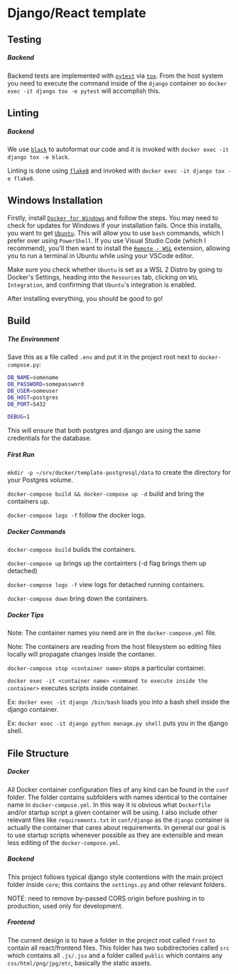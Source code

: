 # Django/React template

Testing
-----

##### Backend

Backend tests are implemented with [`pytest`](https://docs.pytest.org/en/latest/)
via [`tox`](https://tox.readthedocs.io/en/latest/). From the host system you need
to execute the command inside of the `django` container so `docker
exec -it django tox -e pytest` will accomplish this.

Linting
-----

##### Backend

We use [`black`](https://pypi.org/project/black/) to autoformat our code and it
is invoked with `docker exec -it django tox -e black`.

Linting is done using [`flake8`](https://pypi.org/project/flake8/) and invoked with
`docker exec -it django tox -e flake8`.

Windows Installation
-----

Firstly, install [`Docker for Windows`](https://docs.docker.com/docker-for-windows/install/) and follow the steps. You may need to check for updates for Windows if your installation fails. Once this installs, you want to get [`Ubuntu`](https://ubuntu.com/download/desktop). This will allow you to use `bash` commands, which I prefer over using `PowerShell`. If you use Visual Studio Code (which I recommend), you'll then want to install the [`Remote - WSL`](https://marketplace.visualstudio.com/items?itemName=ms-vscode-remote.remote-wsl) extension, allowing you to run a terminal in Ubuntu while using your VSCode editor.

Make sure you check whether `Ubuntu` is set as a WSL 2 Distro by going to Docker's Settings, heading into the `Resources` tab, clicking on `WSL Integration`, and confirming that `Ubuntu`'s integration is enabled.

After installing everything, you should be good to go!

Build
-----

##### The Environment

Save this as a file called `.env` and put it in the project root next to
`docker-compose.py`:

```bash
DB_NAME=somename
DB_PASSWORD=somepassword
DB_USER=someuser
DB_HOST=postgres
DB_PORT=5432

DEBUG=1
```

This will ensure that both postgres and django are using the same credentials
for the database.

##### First Run

`mkdir -p ~/srv/docker/template-postgresql/data` to create the directory for your Postgres volume.

`docker-compose build && docker-compose up -d` build and bring the containers
up.

`docker-compose logs -f` follow the docker logs.


##### Docker Commands

`docker-compose build` builds the containers.

`docker-compose up` brings up the containters (-d flag brings them up detached)

`docker-compose logs -f` view logs for detached running containers.

`docker-compose down` bring down the containers.

##### Docker Tips

Note: The container names you need are in the `docker-compose.yml` file.

Note: The containers are reading from the host filesystem so editing files
locally will propagate changes inside the contaner.

`docker-compose stop <container name>` stops a particular container.

`docker exec -it <container name> <command to execute inside the container>`
executes scripts inside container.

Ex: `docker exec -it django /bin/bash` loads you into a bash shell inside the
django container.

Ex: `docker exec -it django python manage.py shell` puts you in the django
shell.

File Structure
-----

##### Docker

All Docker container configuration files of any kind can be found in the `conf` folder.
The folder contains subfolders with names identical to the container name in
`docker-compose.yml`. In this way it is obvious what `Dockerfile` and/or startup
script a given container will be using. I also include other relevant files like
`requirements.txt` in `conf/django` as the `django` container is actually the
container that cares about requirements. In general our goal is to use startup
scripts whenever possible as they are extensible and mean less editing of the
`docker-compose.yml`.

##### Backend

This project follows typical django style contentions with the main project
folder inside `core`; this contains the `settings.py` and other relevant folders.

NOTE: need to remove by-passed CORS origin before pushing in to production, used only for development.

##### Frontend

The current design is to have a folder in the project root called `front` to
contain all react/frontend files. This folder has two subdirectories called
`src` which contains all `.js/.jsx` and a folder called `public` which contains
any `css/html/png/jpg/etc`, basically the static assets.
